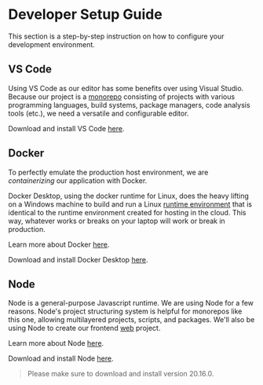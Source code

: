 # Developer Setup Guide

This section is a step-by-step instruction on how to configure your development environment.

## VS Code

Using VS Code as our editor has some benefits over using Visual Studio. Because our project is a
[monorepo](https://en.wikipedia.org/wiki/Monorepo) consisting of projects with various programming languages, build
systems, package managers, code analysis tools (etc.), we need a versatile and configurable editor.

Download and install VS Code [here](https://code.visualstudio.com/download).

## Docker

To perfectly emulate the production host environment, we are *containerizing* our application with Docker.

Docker Desktop, using the docker runtime for Linux, does the heavy lifting on a Windows machine to build and run a Linux
[runtime environment](https://en.wikipedia.org/wiki/Runtime_system) that is identical to the runtime environment created
for hosting in the cloud. This way, whatever works or breaks on your laptop will work or break in production.

Learn more about Docker [here](https://www.docker.com/).

Download and install Docker Desktop [here](https://www.docker.com/products/docker-desktop/).

## Node

Node is a general-purpose Javascript runtime. We are using Node for a few reasons. Node's project structuring system is
helpful for monorepos like this one, allowing multilayered projects, scripts, and packages. We'll also be using Node to
create our frontend [web](../web/) project.

Learn more about Node [here](https://nodejs.org/en).

Download and install Node [here](https://nodejs.org/en/download/package-manager).

> Please make sure to download and install version 20.16.0.

